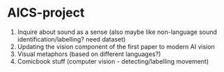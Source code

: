 # AICS-project

1. Inquire about sound as a sense (also maybe like non-language sound identification/labelling? need dataset)
2. Updating the vision component of the first paper to modern AI vision
3. Visual metaphors (based on different languages?)
4. Comicbook stuff (computer vision - detecting/labelling movement)
